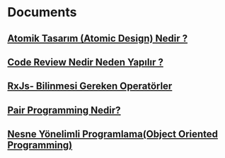 # Documents

## [Atomik Tasarım (Atomic Design) Nedir ? ](https://medium.com/@4hmetuyar/atomik-tasar%C4%B1m-atomic-design-nedir-2879a82ee9a1)

## [Code Review Nedir Neden Yapılır ? ](https://medium.com/@4hmetuyar/code-review-nedir-neden-yap%C4%B1l%C4%B1r-ae2ecf8ca444)

## [RxJs- Bilinmesi Gereken Operatörler](https://medium.com/@4hmetuyar/rxjs-bilinmesi-gereken-operat%C3%B6rler-d6291dbef1d0)

## [Pair Programming Nedir?](https://medium.com/@4hmetuyar/pair-programming-nedir-9149d8e56a94)

## [Nesne Yönelimli Programlama(Object Oriented Programming)](https://medium.com/@4hmetuyar/nesne-y%C3%B6nelimli-programlama-object-oriented-programming-28219ff3d953)

